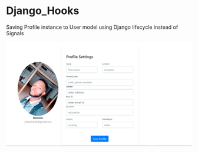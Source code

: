 # Django_Hooks
Saving Profile instance to User model using Django lifecycle instead of Signals

<img src="hook.png"/>

